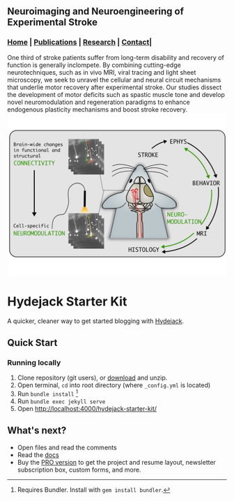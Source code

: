 ## Neuroimaging and Neuroengineering of Experimental Stroke
### [Home](README.md) | [Publications](Publications.md) | [Research](Research.md) | [Contact](Contact.md)| 

One third of stroke patients suffer from long-term disability and recovery of function is generally inclompete. By combining cutting-edge neurotechniques, such as in vivo MRI, viral tracing and light sheet microscopy, we seek to unravel the cellular and neural circuit mechanisms that underlie motor recovery after experimental stroke. Our studies dissect the development of motor deficits such as spastic muscle tone and develop novel neuromodulation and regeneration paradigms to enhance endogenous plasticity mechanisms and boost stroke recovery. 
![Schemet](/Images/Schema_Maus_Neuromodulation_Internetseite.png)

# Hydejack Starter Kit

A quicker, cleaner way to get started blogging with [Hydejack](https://hydejack.com/).

## Quick Start
### Running locally
1. Clone repository (git users), or [download] and unzip.
2. Open terminal, `cd` into root directory (where `_config.yml` is located)
3. Run `bundle install` [^1]
4. Run `bundle exec jekyll serve`
5. Open <http://localhost:4000/hydejack-starter-kit/>

## What's next?
* Open files and read the comments
* Read the [docs](https://hydejack.com/docs/)
* Buy the [PRO version](https://hydejack.com/download/) to get the project and resume layout, newsletter subscription box, custom forms, and more.

[^1]: Requires Bundler. Install with `gem install bundler`.

[download]: https://github.com/hydecorp/hydejack-starter-kit/archive/master.zip
